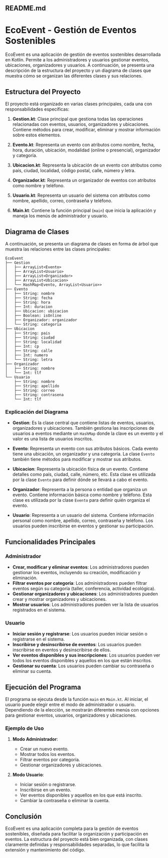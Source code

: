 ## README.md

# EcoEvent - Gestión de Eventos Sostenibles

EcoEvent es una aplicación de gestión de eventos sostenibles desarrollada en Kotlin. Permite a los administradores y usuarios gestionar eventos, ubicaciones, organizadores y usuarios. A continuación, se presenta una descripción de la estructura del proyecto y un diagrama de clases que muestra cómo se organizan las diferentes clases y sus relaciones.

## Estructura del Proyecto

El proyecto está organizado en varias clases principales, cada una con responsabilidades específicas:

1. **Gestion.kt**: Clase principal que gestiona todas las operaciones relacionadas con eventos, usuarios, organizadores y ubicaciones. Contiene métodos para crear, modificar, eliminar y mostrar información sobre estos elementos.

2. **Evento.kt**: Representa un evento con atributos como nombre, fecha, hora, duración, ubicación, modalidad (online o presencial), organizador y categoría.

3. **Ubicacion.kt**: Representa la ubicación de un evento con atributos como país, ciudad, localidad, código postal, calle, número y letra.

4. **Organizador.kt**: Representa un organizador de eventos con atributos como nombre y teléfono.

5. **Usuario.kt**: Representa un usuario del sistema con atributos como nombre, apellido, correo, contraseña y teléfono.

6. **Main.kt**: Contiene la función principal (`main`) que inicia la aplicación y maneja los menús de administrador y usuario.

## Diagrama de Clases

A continuación, se presenta un diagrama de clases en forma de árbol que muestra las relaciones entre las clases principales:

```
EcoEvent
├── Gestion
│   ├── ArrayList<Evento>
│   ├── ArrayList<Usuario>
│   ├── ArrayList<Organizador>
│   ├── ArrayList<Ubicacion>
│   └── HashMap<Evento, ArrayList<Usuario>>
├── Evento
│   ├── String: nombre
│   ├── String: fecha
│   ├── String: hora
│   ├── Int: duracion
│   ├── Ubicacion: ubicacion
│   ├── Boolean: isOnline
│   ├── Organizador: organizador
│   └── String: categoria
├── Ubicacion
│   ├── String: pais
│   ├── String: ciudad
│   ├── String: localidad
│   ├── Int: cp
│   ├── String: calle
│   ├── Int: numero
│   └── String: letra
├── Organizador
│   ├── String: nombre
│   └── Int: tlf
└── Usuario
    ├── String: nombre
    ├── String: apellido
    ├── String: correo
    ├── String: contrasena
    └── Int: tlf
```

### Explicación del Diagrama

- **Gestion**: Es la clase central que contiene listas de eventos, usuarios, organizadores y ubicaciones. También gestiona las inscripciones de usuarios a eventos mediante un `HashMap` donde la clave es un evento y el valor es una lista de usuarios inscritos.

- **Evento**: Representa un evento con sus atributos básicos. Cada evento tiene una ubicación, un organizador y una categoría. La clase `Evento` también tiene métodos para modificar y mostrar sus atributos.

- **Ubicacion**: Representa la ubicación física de un evento. Contiene detalles como país, ciudad, calle, número, etc. Esta clase es utilizada por la clase `Evento` para definir dónde se llevará a cabo el evento.

- **Organizador**: Representa a la persona o entidad que organiza un evento. Contiene información básica como nombre y teléfono. Esta clase es utilizada por la clase `Evento` para definir quién organiza el evento.

- **Usuario**: Representa a un usuario del sistema. Contiene información personal como nombre, apellido, correo, contraseña y teléfono. Los usuarios pueden inscribirse en eventos y gestionar su participación.

## Funcionalidades Principales

### Administrador

- **Crear, modificar y eliminar eventos**: Los administradores pueden gestionar los eventos, incluyendo su creación, modificación y eliminación.
- **Filtrar eventos por categoría**: Los administradores pueden filtrar eventos según su categoría (taller, conferencia, actividad ecológica).
- **Gestionar organizadores y ubicaciones**: Los administradores pueden crear y mostrar organizadores y ubicaciones.
- **Mostrar usuarios**: Los administradores pueden ver la lista de usuarios registrados en el sistema.

### Usuario

- **Iniciar sesión y registrarse**: Los usuarios pueden iniciar sesión o registrarse en el sistema.
- **Inscribirse y desinscribirse de eventos**: Los usuarios pueden inscribirse en eventos y desinscribirse de ellos.
- **Ver eventos disponibles y sus inscripciones**: Los usuarios pueden ver todos los eventos disponibles y aquellos en los que están inscritos.
- **Gestionar su cuenta**: Los usuarios pueden cambiar su contraseña o eliminar su cuenta.

## Ejecución del Programa

El programa se ejecuta desde la función `main` en `Main.kt`. Al iniciar, el usuario puede elegir entre el modo de administrador o usuario. Dependiendo de la elección, se mostrarán diferentes menús con opciones para gestionar eventos, usuarios, organizadores y ubicaciones.

### Ejemplo de Uso

1. **Modo Administrador**:
    - Crear un nuevo evento.
    - Mostrar todos los eventos.
    - Filtrar eventos por categoría.
    - Gestionar organizadores y ubicaciones.

2. **Modo Usuario**:
    - Iniciar sesión o registrarse.
    - Inscribirse en un evento.
    - Ver eventos disponibles y aquellos en los que está inscrito.
    - Cambiar la contraseña o eliminar la cuenta.

## Conclusión

EcoEvent es una aplicación completa para la gestión de eventos sostenibles, diseñada para facilitar la organización y participación en eventos. La estructura del proyecto está bien organizada, con clases claramente definidas y responsabilidades separadas, lo que facilita la extensión y mantenimiento del código.